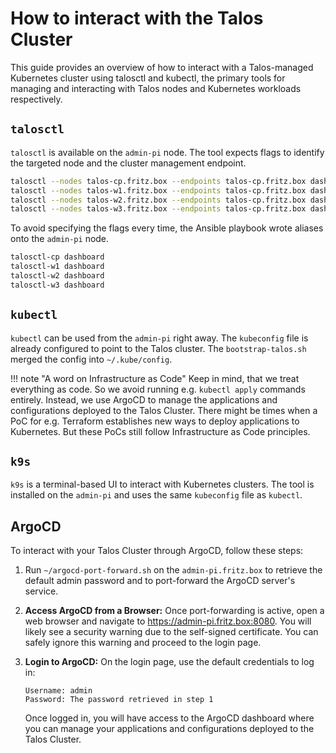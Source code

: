 # How to interact with the Talos Cluster

This guide provides an overview of how to interact with a Talos-managed Kubernetes cluster using talosctl and kubectl, the primary tools for managing and interacting with Talos nodes and Kubernetes workloads respectively.

## `talosctl`

`talosctl` is available on the `admin-pi` node. The tool expects flags to identify the targeted node and the cluster management endpoint.

```bash
talosctl --nodes talos-cp.fritz.box --endpoints talos-cp.fritz.box dashboard
talosctl --nodes talos-w1.fritz.box --endpoints talos-cp.fritz.box dashboard
talosctl --nodes talos-w2.fritz.box --endpoints talos-cp.fritz.box dashboard
talosctl --nodes talos-w3.fritz.box --endpoints talos-cp.fritz.box dashboard
```

To avoid specifying the flags every time, the Ansible playbook wrote aliases onto the `admin-pi` node.

```bash
talosctl-cp dashboard
talosctl-w1 dashboard
talosctl-w2 dashboard
talosctl-w3 dashboard
```

## `kubectl`

`kubectl` can be used from the `admin-pi` right away. The `kubeconfig` file is already configured to point to the Talos cluster. The `bootstrap-talos.sh` merged the config into `~/.kube/config`.

!!! note "A word on Infrastructure as Code"
    Keep in mind, that we treat everything as code. So we avoid running e.g. `kubectl apply` commands entirely. Instead, we use ArgoCD to manage the applications and configurations deployed to the Talos Cluster. There might be times when a PoC for e.g. Terraform establishes new ways to deploy applications to Kubernetes. But these PoCs still follow Infrastructure as Code principles.

## `k9s`

`k9s` is a terminal-based UI to interact with Kubernetes clusters. The tool is installed on the `admin-pi` and uses the same `kubeconfig` file as `kubectl`.

## ArgoCD

To interact with your Talos Cluster through ArgoCD, follow these steps:

1. Run `~/argocd-port-forward.sh` on the `admin-pi.fritz.box` to retrieve the default admin password and to port-forward the ArgoCD server's service.

1. **Access ArgoCD from a Browser:** Once port-forwarding is active, open a web browser and navigate to <https://admin-pi.fritz.box:8080>. You will likely see a security warning due to the self-signed certificate. You can safely ignore this warning and proceed to the login page.

1. **Login to ArgoCD:** On the login page, use the default credentials to log in:

    ```plaintext
    Username: admin
    Password: The password retrieved in step 1
    ```

    Once logged in, you will have access to the ArgoCD dashboard where you can manage your applications and configurations deployed to the Talos Cluster.
